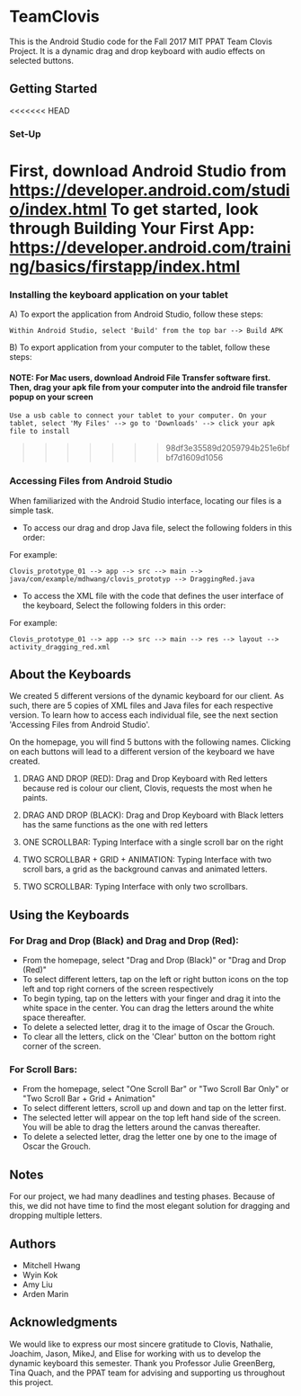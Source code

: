 # TeamClovis

This is the Android Studio code for the Fall 2017 MIT PPAT Team Clovis Project. It is a dynamic drag and drop keyboard with audio effects on selected buttons.

## Getting Started

<<<<<<< HEAD
### Set-Up 
First, download Android Studio from https://developer.android.com/studio/index.html
To get started, look through Building Your First App: https://developer.android.com/training/basics/firstapp/index.html
=======
### Installing the keyboard application on your tablet 

A) To export the application from Android Studio, follow these steps: 
```
Within Android Studio, select 'Build' from the top bar --> Build APK 
```

B) To export application from your computer to the tablet, follow these steps: 

#### NOTE: For Mac users, download Android File Transfer software first. Then, drag your apk file from your computer into the android file transfer popup on your screen ####

```
Use a usb cable to connect your tablet to your computer. On your tablet, select 'My Files' --> go to 'Downloads' --> click your apk file to install
```
>>>>>>> 98df3e35589d2059794b251e6bfbf7d1609d1056

### Accessing Files from Android Studio
When familiarized with the Android Studio interface, locating our files is a simple task.

* To access our drag and drop Java file, select the following folders in this order: 

For example:
```
Clovis_prototype_01 --> app --> src --> main --> java/com/example/mdhwang/clovis_prototyp --> DraggingRed.java 
```

* To access the XML file with the code that defines the user interface of the keyboard, Select the following folders in this order:

For example:
```
Clovis_prototype_01 --> app --> src --> main --> res --> layout --> activity_dragging_red.xml
```

## About the Keyboards
We created 5 different versions of the dynamic keyboard for our client. As such, there are 5 copies of XML files and Java files for each respective version. To learn how to access each individual file, see the next section 'Accessing Files from Android Studio'. 

On the homepage, you will find 5 buttons with the following names. Clicking on each buttons will lead to a different version of the keyboard we have created. 

1. DRAG AND DROP (RED): Drag and Drop Keyboard with Red letters because red is colour our client, Clovis, requests the most when he paints. 

2. DRAG AND DROP (BLACK): Drag and Drop Keyboard with Black letters has the same functions as the one with red letters

3. ONE SCROLLBAR: Typing Interface with a single scroll bar on the right

4. TWO SCROLLBAR + GRID + ANIMATION: Typing Interface with two scroll bars, a grid as the background canvas and animated letters. 

5. TWO SCROLLBAR: Typing Interface with only two scrollbars. 

## Using the Keyboards
### For Drag and Drop (Black) and Drag and Drop (Red): 
* From the homepage, select "Drag and Drop (Black)" or "Drag and Drop (Red)"
* To select different letters, tap on the left or right button icons on the top left and top right corners of the screen respectively
* To begin typing, tap on the letters with your finger and drag it into the white space in the center. You can drag the letters around the white space thereafter. 
* To delete a selected letter, drag it to the image of Oscar the Grouch. 
* To clear all the letters, click on the 'Clear' button on the bottom right corner of the screen. 

### For Scroll Bars:
* From the homepage, select "One Scroll Bar" or "Two Scroll Bar Only" or "Two Scroll Bar + Grid + Animation"
* To select different letters, scroll up and down and tap on the letter first. 
* The selected letter will appear on the top left hand side of the screen. You will be able to drag the letters around the canvas thereafter.  
* To delete a selected letter, drag the letter one by one to the image of Oscar the Grouch. 

## Notes
For our project, we had many deadlines and testing phases. Because of this, we did not have time to find the most elegant solution for dragging and dropping multiple letters.

## Authors
* Mitchell Hwang 
* Wyin Kok
* Amy Liu 
* Arden Marin

## Acknowledgments
We would like to express our most sincere gratitude to Clovis, Nathalie, Joachim, Jason, MikeJ, and Elise for working with us to develop the dynamic keyboard this semester. Thank you Professor Julie GreenBerg, Tina Quach, and the PPAT team for advising and supporting us throughout this project.
